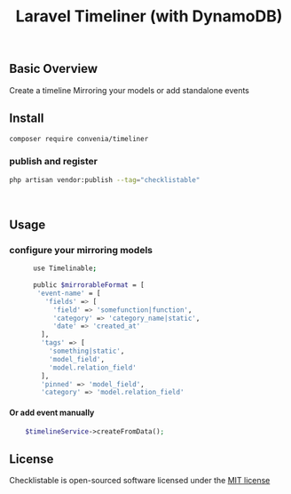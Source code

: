 <h1 align="center">
Laravel Timeliner (with DynamoDB)
</h1>


&nbsp;&nbsp;&nbsp;&nbsp;&nbsp;&nbsp;&nbsp;&nbsp;&nbsp;&nbsp;&nbsp;&nbsp;&nbsp;&nbsp;&nbsp;

<!-- bedges -->

## Basic Overview

Create a timeline Mirroring your models or add standalone events


## Install
```bash
composer require convenia/timeliner
```

###  publish and register
```bash
php artisan vendor:publish --tag="checklistable"
```



<br>

## Usage

###  configure your mirroring models

```bash
      use Timelinable;
	      
      public $mirrorableFormat = [
       'event-name' = [
         'fields' => [
           'field' => 'somefunction|function',
           'category' => 'category_name|static',
           'date' => 'created_at'
        ],
        'tags' => [
          'something|static',
          'model_field',
          'model.relation_field'
        ],
        'pinned' => 'model_field',
        'category' => 'model.relation_field'
```

#### Or add event manually


```php
	$timelineService->createFromData();
```

## License

Checklistable is open-sourced software licensed under the [MIT license](http://opensource.org/licenses/MIT)
